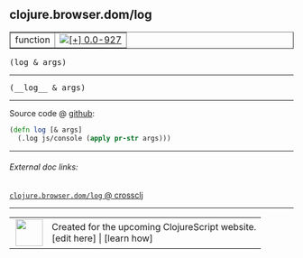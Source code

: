 ## clojure.browser.dom/log



 <table border="1">
<tr>
<td>function</td>
<td><a href="https://github.com/cljsinfo/cljs-api-docs/tree/0.0-927"><img valign="middle" alt="[+] 0.0-927" title="Added in 0.0-927" src="https://img.shields.io/badge/+-0.0--927-lightgrey.svg"></a> </td>
</tr>
</table>

<samp>(log & args)</samp><br>

---

 <samp>
(__log__ & args)<br>
</samp>

---







Source code @ [github]():

```clj
(defn log [& args]
  (.log js/console (apply pr-str args)))
```

<!--
Repo - tag - source tree - lines:

 <pre>

</pre>

-->

---



###### External doc links:

[`clojure.browser.dom/log` @ crossclj](http://crossclj.info/fun/clojure.browser.dom.cljs/log.html)<br>

---

 <table>
<tr><td>
<img valign="middle" align="right" width="48px" src="http://i.imgur.com/Hi20huC.png">
</td><td>
Created for the upcoming ClojureScript website.<br>
[edit here] | [learn how]
</td></tr></table>

[edit here]:https://github.com/cljsinfo/cljs-api-docs/blob/master/cljsdoc/clojure.browser.dom/log.cljsdoc
[learn how]:https://github.com/cljsinfo/cljs-api-docs/wiki/cljsdoc-files

<!--

This information was too distracting to show to readers, but I'll leave it
commented here since it is helpful to:

- pretty-print the data used to generate this document
- and show how to retrieve that data



The API data for this symbol:

```clj
{:ns "clojure.browser.dom",
 :name "log",
 :signature ["[& args]"],
 :name-encode "log",
 :history [["+" "0.0-927"]],
 :type "function",
 :full-name-encode "clojure.browser.dom/log",
 :source {:code "(defn log [& args]\n  (.log js/console (apply pr-str args)))",
          :title "Source code",
          :repo "clojurescript",
          :tag "r1.8.40",
          :filename "src/main/cljs/clojure/browser/dom.cljs",
          :lines [20 21],
          :url "https://github.com/clojure/clojurescript/blob/r1.8.40/src/main/cljs/clojure/browser/dom.cljs#L20-L21"},
 :usage ["(log & args)"],
 :full-name "clojure.browser.dom/log",
 :cljsdoc-url "https://github.com/cljsinfo/cljs-api-docs/blob/master/cljsdoc/clojure.browser.dom/log.cljsdoc"}

```

Retrieve the API data for this symbol:

```clj
;; from Clojure REPL
(require '[clojure.edn :as edn])
(-> (slurp "https://raw.githubusercontent.com/cljsinfo/cljs-api-docs/catalog/cljs-api.edn")
    (edn/read-string)
    (get-in [:symbols "clojure.browser.dom/log"]))
```

-->

